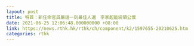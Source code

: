 ```yaml
---
layout: post
title: 特首：新任命官員屬這一刻最佳人選　李家超能統領公僕
date: 2021-06-25 12:06:48.000000000 +08:00
link: https://news.rthk.hk/rthk/ch/component/k2/1597655-20210625.htm
categories: rthk
---
```



